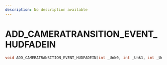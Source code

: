 ```yaml
---
description: No description available 
---
```


# ADD_CAMERATRANSITION_EVENT_HUDFADEIN

```cpp
void ADD_CAMERATRANSITION_EVENT_HUDFADEIN(int _Unk0, int _Unk1, int _Unk2, int _Unk3);
```